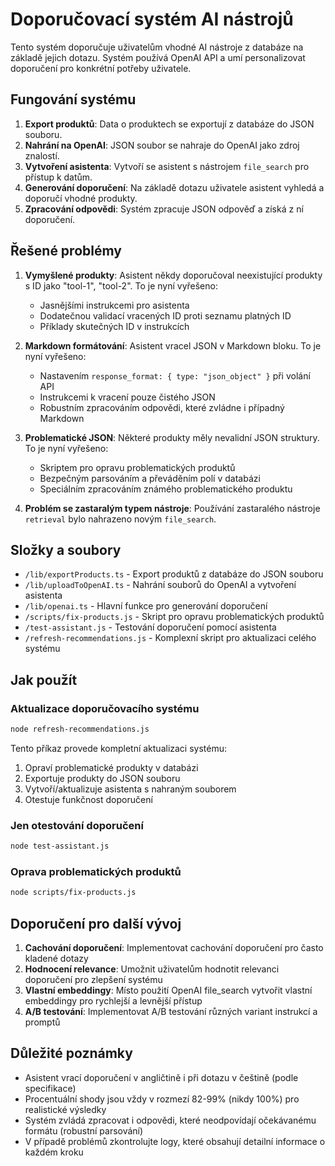 # Doporučovací systém AI nástrojů

Tento systém doporučuje uživatelům vhodné AI nástroje z databáze na základě jejich dotazu. Systém používá OpenAI API a umí personalizovat doporučení pro konkrétní potřeby uživatele.

## Fungování systému

1. **Export produktů**: Data o produktech se exportují z databáze do JSON souboru.
2. **Nahrání na OpenAI**: JSON soubor se nahraje do OpenAI jako zdroj znalostí.
3. **Vytvoření asistenta**: Vytvoří se asistent s nástrojem `file_search` pro přístup k datům.
4. **Generování doporučení**: Na základě dotazu uživatele asistent vyhledá a doporučí vhodné produkty.
5. **Zpracování odpovědi**: Systém zpracuje JSON odpověď a získá z ní doporučení.

## Řešené problémy

1. **Vymyšlené produkty**: Asistent někdy doporučoval neexistující produkty s ID jako "tool-1", "tool-2". To je nyní vyřešeno:
   - Jasnějšími instrukcemi pro asistenta
   - Dodatečnou validací vracených ID proti seznamu platných ID
   - Příklady skutečných ID v instrukcích

2. **Markdown formátování**: Asistent vracel JSON v Markdown bloku. To je nyní vyřešeno:
   - Nastavením `response_format: { type: "json_object" }` při volání API
   - Instrukcemi k vracení pouze čistého JSON
   - Robustním zpracováním odpovědi, které zvládne i případný Markdown

3. **Problematické JSON**: Některé produkty měly nevalidní JSON struktury. To je nyní vyřešeno:
   - Skriptem pro opravu problematických produktů
   - Bezpečným parsováním a převáděním polí v databázi
   - Speciálním zpracováním známého problematického produktu

4. **Problém se zastaralým typem nástroje**: Používání zastaralého nástroje `retrieval` bylo nahrazeno novým `file_search`.

## Složky a soubory

- `/lib/exportProducts.ts` - Export produktů z databáze do JSON souboru
- `/lib/uploadToOpenAI.ts` - Nahrání souborů do OpenAI a vytvoření asistenta
- `/lib/openai.ts` - Hlavní funkce pro generování doporučení
- `/scripts/fix-products.js` - Skript pro opravu problematických produktů
- `/test-assistant.js` - Testování doporučení pomocí asistenta
- `/refresh-recommendations.js` - Komplexní skript pro aktualizaci celého systému

## Jak použít

### Aktualizace doporučovacího systému

```bash
node refresh-recommendations.js
```

Tento příkaz provede kompletní aktualizaci systému:
1. Opraví problematické produkty v databázi
2. Exportuje produkty do JSON souboru
3. Vytvoří/aktualizuje asistenta s nahraným souborem
4. Otestuje funkčnost doporučení

### Jen otestování doporučení

```bash
node test-assistant.js
```

### Oprava problematických produktů

```bash
node scripts/fix-products.js
```

## Doporučení pro další vývoj

1. **Cachování doporučení**: Implementovat cachování doporučení pro často kladené dotazy
2. **Hodnocení relevance**: Umožnit uživatelům hodnotit relevanci doporučení pro zlepšení systému
3. **Vlastní embeddingy**: Místo použití OpenAI file_search vytvořit vlastní embeddingy pro rychlejší a levnější přístup
4. **A/B testování**: Implementovat A/B testování různých variant instrukcí a promptů

## Důležité poznámky

- Asistent vrací doporučení v angličtině i při dotazu v češtině (podle specifikace)
- Procentuální shody jsou vždy v rozmezí 82-99% (nikdy 100%) pro realistické výsledky
- Systém zvládá zpracovat i odpovědi, které neodpovídají očekávanému formátu (robustní parsování)
- V případě problémů zkontrolujte logy, které obsahují detailní informace o každém kroku 